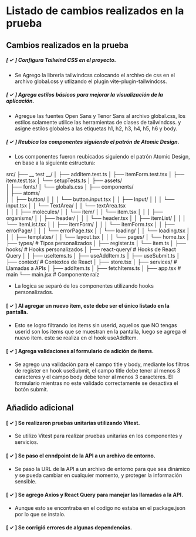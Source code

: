 # Listado de cambios realizados en la prueba

## Cambios realizados en la prueba

##### [ &#x2713; ] Configura Tailwind CSS en el proyecto.
- Se Agrego la librería tailwindcss colocando el archivo de css en el archivo global.css y utlizando el plugin vite-plugin-tailwindcss.

##### [ &#x2713; ] Agrega estilos básicos para mejorar la visualización de la aplicación.
- Agregue las fuentes Open Sans y Tenor Sans al archivo global.css, los estilos solamente utilice las herramientas de clases de tailwindcss. y asigne estilos globales a las etiquetas h1, h2, h3, h4, h5, h6 y body.

##### [ &#x2713; ] Reubica los componentes siguiendo el patrón de Atomic Design.
- Los componentes fueron reubicados siguiendo el patrón Atomic Design, en base a la siguiente estructura:

src/
├── __ test __/
│   ├── addItem.test.ts
│   ├── itemForm.test.tsx
│   ├── item.test.tsx
│   └── setupTests.ts
│
├── assets/                  
│   ├── fonts/
│   └── globals.css
│
├── components/            
│   ├── atoms/             
│   │   ├── button/
│   │   │   └── button.input.tsx
│   │   ├── Input/
│   │   │   └── input.tsx
│   │   └── TextArea/
│   │       └── textArea.tsx      
│   │
│   ├── molecules/
│   │   └── item/
│   │       └── item.tsx
│   │
│   ├── organisms/
│   │   ├── header/
│   │   │   └── header.tsx
│   │   ├── itemList/
│   │   │   └── itemList.tsx
│   │   ├── itemForm/
│   │   │   └── itemForm.tsx
│   │   ├── errorPage/
│   │   │   └── errorPage.tsx
│   │   └── loading/
│   │       └── loading.tsx
│   │
│   ├── templates/
│   │   └── layout.tsx
│   │
│   └── pages/
│       └── home.tsx
│
├── types/                 # Tipos personalizados
│    ├── register.ts
│    └── item.ts
│
├── hooks/                 # Hooks personalizados
│    ├── react-query/      # Hooks de React Query
│    │    ├── useItems.ts 
│    ├── useAddItem.ts
│    ├── useSubmit.ts
│
├── context/               # Contextos de React 
│    ├── store.tsx
│
├── services/              # Llamadas a APIs
│    ├── addItem.ts
│    ├── fetchItems.ts
│
├── app.tsx                 # main
└── main.jsx                # Componente raíz

- La logica se separó de los componentes utilizando hooks personalizados.

#### [ &#x2713; ] Al agregar un nuevo ítem, este debe ser el único listado en la pantalla.
- Esto se logro filtrando los items sin userid, aquellos que NO tengas userid son los items que se muestran en la pantalla, luego se agrega el nuevo item. este se realiza en el hook useAddItem.

#### [ &#x2713; ] Agrega validaciones al formulario de adición de ítems.
- Se agrego una validación para el campo title y body, mediante los filtros de register en hook useSubmit, el campo title debe tener al menos 3 caracteres y el campo body debe tener al menos 3 caracteres. El formulario mientras no este validado correctamente se desactiva el botón submit.

## Añadido adicional
#### [ &#x2713; ] Se realizaron pruebas unitarias utilizando Vitest.
- Se utilizo Vitest para realizar pruebas unitarias en los componentes y servicios.

#### [ &#x2713; ] Se paso el enndpoint de la API a un archivo de entorno.
- Se paso la URL de la API a un archivo de entorno para que sea dinámico y se pueda cambiar en cualquier momento, y proteger la información sensible.

#### [ &#x2713; ] Se agrego Axios y React Query para manejar las llamadas a la API.
- Aunque esto se encontraba en el codigo no estaba en el package.json por lo que se instalo.

#### [ &#x2713; ] Se corrigió errores de algunas dependencias.



